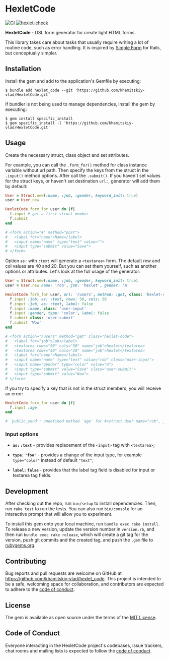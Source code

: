 # HexletCode
[![CI](https://github.com/khamitskiy-vlad/rails-project-63/actions/workflows/ci.yml/badge.svg)](https://github.com/khamitskiy-vlad/rails-project-63/actions/workflows/ci.yml) [![hexlet-check](https://github.com/khamitskiy-vlad/rails-project-63/actions/workflows/hexlet-check.yml/badge.svg)](https://github.com/khamitskiy-vlad/rails-project-63/actions/workflows/hexlet-check.yml)


**HexletCode** - DSL form generator for create light HTML forms.

This library takes care about tasks that usually require writing a lot of routine code, such as error handling. It is inspired by [Simple Form](https://github.com/heartcombo/simple_form) for Rails, but conceptually simpler.

## Installation

Install the gem and add to the application's Gemfile by executing:

    $ bundle add hexlet_code --git 'https://github.com/khamitskiy-vlad/HexletCode.git'

If bundler is not being used to manage dependencies, install the gem by executing:

    $ gem install specific_install 
    $ gem specific_install -l 'https://github.com/khamitskiy-vlad/HexletCode.git'

## Usage
Сreate the necessary struct, class object and set attributes.

For example, you can call the `.form_for()` method for class instance variable without url path. Then specify the keys from the struct in the `.input()` method options. After call the `.submit()`. If you haven't set values for the struct keys, or haven't set destination `url:`, generator will add them by default:

```ruby
User = Struct.new(:name, :job, :gender, keyword_init: true)
user = User.new

HexletCode.form_for user do |f|
  f.input # get a first struct member
  f.submit
end

# <form action="#" method="post">
#   <label for="name">Name</label>
#   <input name="name" type="text" value="">
#   <input type="submit" value="Save">
# </form>
```

Option `as:` with `:text` will generate a `<textarea>` form. The default row and col values ​​are 40 and 20. But you can set them yourself, such as another options or attributes. Let's look at the full usage of the generator:

```ruby
User = Struct.new(:name, :job, :gender, keyword_init: true)
user = User.new name: 'rob', job: 'hexlet', gender: 'm'

HexletCode.form_for user, url: '/users', method: :get, class: 'hexlet-code' do |f|
  f.input :job, as: :text, rows: 50, cols: 50
  f.input :job, as: :text, label: false
  f.input :name, class: 'user-input'
  f.input :gender, type: 'color', label: false
  f.submit class: 'user-submit'
  f.submit 'Wow'
end

# <form action="/users" method="get" class="hexlet-code">
#   <label for="job">Job</label>
#   <textarea rows="50" cols="50" name="job">hexlet</textarea>
#   <textarea rows="40" cols="20" name="job">hexlet</textarea>
#   <label for="name">Name</label>
#   <input name="name" type="text" value="rob" class="user-input">
#   <input name="gender" type="color" value="m">
#   <input type="submit" value="Save" class="user-submit">
#   <input type="submit" value="Wow">
# </form>
```

If you try to specify a key that is not in the struct members, you will receive an error:

```ruby
HexletCode.form_for user do |f|
  f.input :age
end

# `public_send': undefined method `age' for #<struct User name="rob", job="hexlet", gender="m"> (NoMethodError)
```

### Input options
* **`as:` `:text`** - provides replacement of the `<input>` tag with `<textarea>`;

* **`type:` `'foo'`** - provides a change of the input type, for example `type="color"` instead of default `"text"`;

* **`label:` `false`** - provides that the label tag field is disabled for input or textarea tag fields.

## Development

After checking out the repo, run `bin/setup` to install dependencies. Then, run `rake test` to run the tests. You can also run `bin/console` for an interactive prompt that will allow you to experiment.

To install this gem onto your local machine, run `bundle exec rake install`. To release a new version, update the version number in `version.rb`, and then run `bundle exec rake release`, which will create a git tag for the version, push git commits and the created tag, and push the `.gem` file to [rubygems.org](https://rubygems.org).

## Contributing

Bug reports and pull requests are welcome on GitHub at https://github.com/khamitskiy-vlad/hexlet_code. This project is intended to be a safe, welcoming space for collaboration, and contributors are expected to adhere to the [code of conduct](https://github.com/khamitskiy-vlad/hexlet_code/blob/main/CODE_OF_CONDUCT.md).

## License

The gem is available as open source under the terms of the [MIT License](https://opensource.org/licenses/MIT).

## Code of Conduct

Everyone interacting in the HexletCode project's codebases, issue trackers, chat rooms and mailing lists is expected to follow the [code of conduct](https://github.com/khamitskiy-vlad/hexlet_code/blob/main/CODE_OF_CONDUCT.md).
